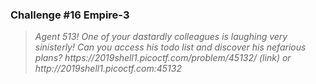 <h3> Challenge #16 Empire-3</h3>
<blockquote><i>Agent 513! One of your dastardly colleagues is laughing very sinisterly! Can you access his todo list and discover his nefarious plans? https://2019shell1.picoctf.com/problem/45132/ (link) or http://2019shell1.picoctf.com:45132</i></blockquote>